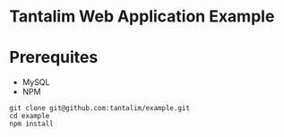 Tantalim Web Application Example
==============

Prerequites
=========
* MySQL
* NPM

```
git clone git@github.com:tantalim/example.git
cd example
npm install
```
